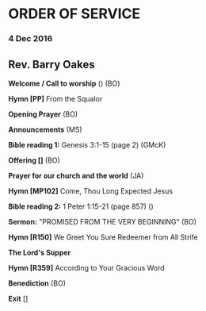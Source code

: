 ﻿# ORDER OF SERVICE
### 4 Dec 2016
## Rev. Barry Oakes


**Welcome / Call to worship** () (BO)


**Hymn [PP]** From the Squalor


**Opening Prayer** (BO)


**Announcements** (MS)


**Bible reading 1:** Genesis 3:1-15 (page 2) (GMcK)


**Offering []** (BO)


**Prayer for our church and the world** (JA)


**Hymn [MP102]** Come, Thou Long Expected Jesus


**Bible reading 2:** 1 Peter 1:15-21 (page 857) ()


**Sermon:** "PROMISED FROM THE VERY BEGINNING"  (BO) 


**Hymn [R150]** We Greet You Sure Redeemer from All Strife


**The Lord's Supper**


**Hymn [R359]** According to Your Gracious Word


**Benediction** (BO)


**Exit** []



